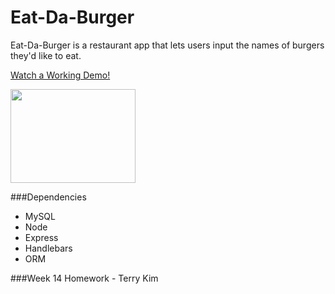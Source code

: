 # Eat-Da-Burger #
Eat-Da-Burger is a restaurant app that lets users input the names of burgers they'd like to eat.

[Watch a Working Demo!](https://www.youtube.com/watch?jfeature+youtu.be=&v=T18TelWatGs)

<img src="http://clipartsign.com/upload/2016/01/27/hamburger-cartoon-burger-clipart.png" height="150x" width="200px"/>

###Dependencies
  * MySQL
  * Node
  * Express
  * Handlebars
  * ORM 
  

###Week 14 Homework - Terry Kim